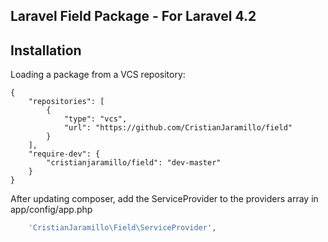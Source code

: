 ## Laravel Field Package - For Laravel 4.2

## Installation

Loading a package from a VCS repository:

```
{
    "repositories": [
        {
            "type": "vcs",
            "url": "https://github.com/CristianJaramillo/field"
        }
    ],
    "require-dev": {
    	"cristianjaramillo/field": "dev-master"
    }
}
```

After updating composer, add the ServiceProvider to the providers array in app/config/app.php

```php
	'CristianJaramillo\Field\ServiceProvider',
```